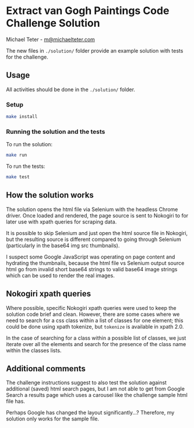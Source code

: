 # Extract van Gogh Paintings Code Challenge Solution

Michael Teter - <m@michaelteter.com>

The new files in `./solution/` folder provide an example solution with tests for the challenge.

## Usage

All activities should be done in the `./solution/` folder.

### Setup

```bash
make install
```

### Running the solution and the tests

To run the solution:

```bash
make run
```

To run the tests:

```bash
make test
```

## How the solution works

The solution opens the html file via Selenium with the
headless Chrome driver.  Once loaded and rendered, the
page source is sent to Nokogiri to for later use with
xpath queries for scraping data.

It is possible to skip Selenium and just open the html
source file in Nokogiri, but the resulting source is
different compared to going through Selenium (particularly
in the base64 img src thumbnails).  

I suspect some Google JavaScript was operating on page
content and hydrating the thumbnails, because the html file
vs Selenium output source html go from invalid short base64
strings to valid base64 image strings which can be used to
render the real images.

## Nokogiri xpath queries

Where possible, specific Nokogiri xpath queries were used
to keep the solution code brief and clean.  However,
there are some cases where we need to search for a css
class within a list of classes for one element; this
could be done using xpath tokenize, but `tokenize` is
available in xpath 2.0.

In the case of searching for a class within a possible list
of classes, we just iterate over all the elements and search
for the presence of the class name within the classes lists.

## Additional comments

The challenge instructions suggest to also test the solution
against additional (saved) html search pages, but I am
not able to get from Google Search a results page which
uses a carousel like the challenge sample html file has.

Perhaps Google has changed the layout significantly...?
Therefore, my solution only works for the sample file.
